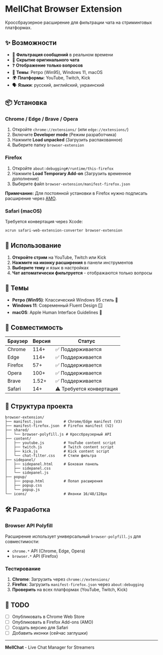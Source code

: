# MellChat Browser Extension

Кроссбраузерное расширение для фильтрации чата на стриминговых платформах.

## ✨ Возможности

- 🎯 **Фильтрация сообщений** в реальном времени
- 🚫 **Скрытие оригинального чата**
- ❓ **Отображение только вопросов**
- 🎨 **Темы**: Ретро (Win95), Windows 11, macOS
- 🌍 **Платформы**: YouTube, Twitch, Kick
- 🗣️ **Языки**: русский, английский, украинский

## 📦 Установка

### Chrome / Edge / Brave / Opera

1. Откройте `chrome://extensions/` (или `edge://extensions/`)
2. Включите **Developer mode** (Режим разработчика)
3. Нажмите **Load unpacked** (Загрузить распакованное)
4. Выберите папку `browser-extension`

### Firefox

1. Откройте `about:debugging#/runtime/this-firefox`
2. Нажмите **Load Temporary Add-on** (Загрузить временное дополнение)
3. Выберите файл `browser-extension/manifest-firefox.json`

**Примечание:** Для постоянной установки в Firefox нужно подписать расширение через [AMO](https://addons.mozilla.org/).

### Safari (macOS)

Требуется конвертация через Xcode:
```bash
xcrun safari-web-extension-converter browser-extension
```

## 🚀 Использование

1. **Откройте стрим** на YouTube, Twitch или Kick
2. **Нажмите на иконку расширения** в панели инструментов
3. **Выберите тему** и язык в настройках
4. **Чат автоматически фильтруется** - отображаются только вопросы

## 🎨 Темы

- **Ретро (Win95)**: Классический Windows 95 стиль 💾
- **Windows 11**: Современный Fluent Design 🪟
- **macOS**: Apple Human Interface Guidelines 🍎

## 🔧 Совместимость

| Браузер | Версия | Статус |
|---------|--------|--------|
| Chrome  | 114+   | ✅ Поддерживается |
| Edge    | 114+   | ✅ Поддерживается |
| Firefox | 57+    | ✅ Поддерживается |
| Opera   | 100+   | ✅ Поддерживается |
| Brave   | 1.52+  | ✅ Поддерживается |
| Safari  | 14+    | ⚠️ Требуется конвертация |

## 📁 Структура проекта

```
browser-extension/
├── manifest.json          # Chrome/Edge manifest (V3)
├── manifest-firefox.json  # Firefox manifest (V2)
├── shared/
│   └── browser-polyfill.js # Кроссбраузерный API
├── content/
│   ├── youtube.js         # YouTube content script
│   ├── twitch.js          # Twitch content script
│   ├── kick.js            # Kick content script
│   └── chat-filter.css    # Стили фильтра
├── sidepanel/
│   ├── sidepanel.html     # Боковая панель
│   ├── sidepanel.css
│   └── sidepanel.js
├── popup/
│   ├── popup.html         # Попап расширения
│   ├── popup.css
│   └── popup.js
└── icons/                 # Иконки 16/48/128px
```

## 🛠️ Разработка

### Browser API Polyfill

Расширение использует универсальный `browser-polyfill.js` для совместимости:
- `chrome.*` API (Chrome, Edge, Opera)
- `browser.*` API (Firefox)

### Тестирование

1. **Chrome**: Загрузить через `chrome://extensions/`
2. **Firefox**: Загрузить `manifest-firefox.json` через `about:debugging`
3. **Проверить** на всех платформах (YouTube, Twitch, Kick)

## 📝 TODO

- [ ] Опубликовать в Chrome Web Store
- [ ] Опубликовать в Firefox Add-ons (AMO)
- [ ] Создать версию для Safari
- [ ] Добавить иконки (сейчас заглушки)

---

**MellChat** - Live Chat Manager for Streamers
